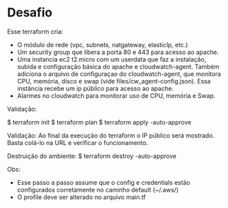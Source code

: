 # Desafio

Esse terraform cria: 
- O módulo de rede (vpc, subnets, natgateway, elasticIp, etc.)
- Um security group que libera a porta 80 e 443 para acesso ao apache.
- Uma instancia ec2 t2.micro com um userdata que faz a instalação, subida e configuração básica do apache e cloudwatch-agent. Também adiciona o arquivo de configuraçao do cloudwatch-agent, que monitora CPU, memória, disco e swap (vide files/cw_agent-config.json). Essa instância recebe um ip público para acesso ao apache.
- Alarmes no cloudwatch para monitorar uso de CPU, memória e Swap.

Validação:

$ terraform init
$ terraform plan
$ terraform apply -auto-approve

Validação: Ao final da execução do terraform o IP público será mostrado. Basta colá-lo na URL e verificar o funcionamento.

Destruição do ambiente:
$ terraform destroy -auto-approve

Obs:
- Esse passo a passo assume que o config e credentials estão configurados corretamente no caminho default (~/.aws/)
- O profile deve ser alterado no arquivo main.tf